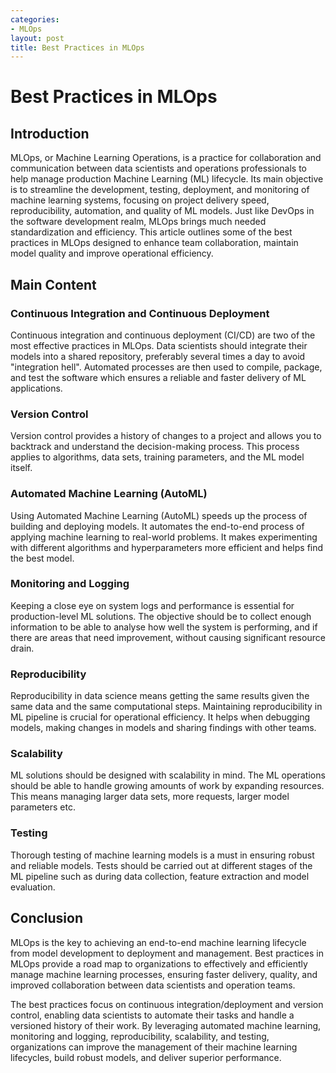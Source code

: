 ```yaml
---
categories:
- MLOps
layout: post
title: Best Practices in MLOps
---
```


# Best Practices in MLOps

## Introduction

MLOps, or Machine Learning Operations, is a practice for collaboration and communication between data scientists and operations professionals to help manage production Machine Learning (ML) lifecycle. Its main objective is to streamline the development, testing, deployment, and monitoring of machine learning systems, focusing on project delivery speed, reproducibility, automation, and quality of ML models. Just like DevOps in the software development realm, MLOps brings much needed standardization and efficiency. This article outlines some of the best practices in MLOps designed to enhance team collaboration, maintain model quality and improve operational efficiency.

## Main Content 

### Continuous Integration and Continuous Deployment

Continuous integration and continuous deployment (CI/CD) are two of the most effective practices in MLOps. Data scientists should integrate their models into a shared repository, preferably several times a day to avoid "integration hell". Automated processes are then used to compile, package, and test the software which ensures a reliable and faster delivery of ML applications.

### Version Control

Version control provides a history of changes to a project and allows you to backtrack and understand the decision-making process. This process applies to algorithms, data sets, training parameters, and the ML model itself. 

### Automated Machine Learning (AutoML)

Using Automated Machine Learning (AutoML) speeds up the process of building and deploying models. It automates the end-to-end process of applying machine learning to real-world problems. It makes experimenting with different algorithms and hyperparameters more efficient and helps find the best model.

### Monitoring and Logging

Keeping a close eye on system logs and performance is essential for production-level ML solutions. The objective should be to collect enough information to be able to analyse how well the system is performing, and if there are areas that need improvement, without causing significant resource drain.

### Reproducibility 

Reproducibility in data science means getting the same results given the same data and the same computational steps. Maintaining reproducibility in ML pipeline is crucial for operational efficiency. It helps when debugging models, making changes in models and sharing findings with other teams.

### Scalability 

ML solutions should be designed with scalability in mind. The ML operations should be able to handle growing amounts of work by expanding resources. This means managing larger data sets, more requests, larger model parameters etc.

### Testing 

Thorough testing of machine learning models is a must in ensuring robust and reliable models. Tests should be carried out at different stages of the ML pipeline such as during data collection, feature extraction and model evaluation.

## Conclusion 

MLOps is the key to achieving an end-to-end machine learning lifecycle from model development to deployment and management. Best practices in MLOps provide a road map to organizations to effectively and efficiently manage machine learning processes, ensuring faster delivery, quality, and improved collaboration between data scientists and operation teams.

The best practices focus on continuous integration/deployment and version control, enabling data scientists to automate their tasks and handle a versioned history of their work. By leveraging automated machine learning, monitoring and logging, reproducibility, scalability, and testing, organizations can improve the management of their machine learning lifecycles, build robust models, and deliver superior performance.